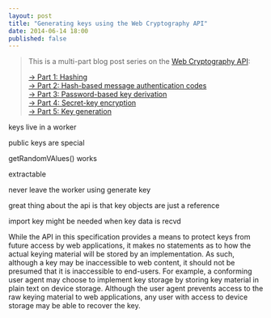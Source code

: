 ```yaml
---
layout: post
title: "Generating keys using the Web Cryptography API"
date: 2014-06-14 18:00
published: false
---
```


> This is a multi-part blog post series on the [Web Cryptography API](http://www.w3.org/TR/WebCryptoAPI/):
>
> [→ Part 1: Hashing](/blog/2014/06/hashing-using-the-web-cryptography-api/)  
> [→ Part 2: Hash-based message authentication codes](/blog/2014/06/hash-based-message-authentication-codes-and-the-web-cryptography-api/)  
> [→ Part 3: Password-based key derivation](/blog/2014/06/password-based-key-derivation-using-the-web-cryptography-api/)  
> [→ Part 4: Secret-key encryption](/blog/2014/06/secret-key-encryption-using-the-web-cryptography-api/)  
> [→ Part 5: Key generation](/blog/2014/06/generating-keys-using-the-web-cryptography-api/)

keys live in a worker

public keys are special

getRandomVAlues() works

extractable

never leave the worker using generate key

great thing about the api is that key objects are just a reference

import key might be needed when key data is recvd

While the API in this specification provides a means to protect keys from future access by web applications, it makes no statements as to how the actual keying material will be stored by an implementation. As such, although a key may be inaccessible to web content, it should not be presumed that it is inaccessible to end-users. For example, a conforming user agent may choose to implement key storage by storing key material in plain text on device storage. Although the user agent prevents access to the raw keying material to web applications, any user with access to device storage may be able to recover the key. 
